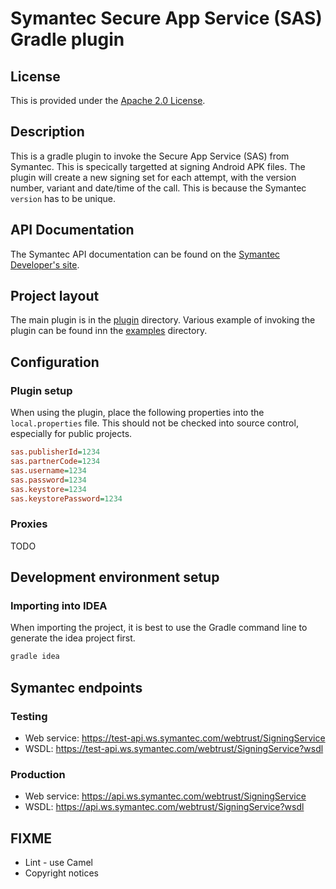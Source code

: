 # Symantec Secure App Service (SAS) Gradle plugin

## License

This is provided under the [Apache 2.0 License](LICENSE.txt).

## Description

This is a gradle plugin to invoke the Secure App Service (SAS) from Symantec. This is specically
targetted at signing Android APK files. The plugin will create a new signing set for each attempt,
with the version number, variant and date/time of the call. This is because the Symantec `version`
has to be unique.

## API Documentation

The Symantec API documentation can be found on the
[Symantec Developer's site](https://developers.websecurity.symantec.com/content/api/us/english/secureappserviceapi.html "Symantec Developer Site").

## Project layout

The main plugin is in the [plugin](plugin) directory. Various example of invoking the plugin can be
found inn the [examples](examples) directory.

## Configuration

### Plugin setup

When using the plugin, place the following properties into the `local.properties` file. This should not be checked
into source control, especially for public projects.

```ini
sas.publisherId=1234
sas.partnerCode=1234
sas.username=1234
sas.password=1234
sas.keystore=1234
sas.keystorePassword=1234
```

### Proxies

TODO

## Development environment setup

### Importing into IDEA

When importing the project, it is best to use the Gradle command line to generate the idea project first.

```sh
gradle idea
```

## Symantec endpoints

### Testing

* Web service: <https://test-api.ws.symantec.com/webtrust/SigningService>
* WSDL: <https://test-api.ws.symantec.com/webtrust/SigningService?wsdl>

### Production

* Web service: <https://api.ws.symantec.com/webtrust/SigningService>
* WSDL: <https://api.ws.symantec.com/webtrust/SigningService?wsdl>

## FIXME

* Lint - use Camel
* Copyright notices

